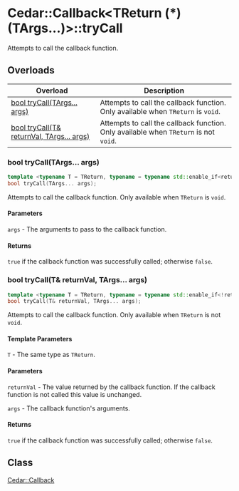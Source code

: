 # Cedar::Callback<TReturn (*)(TArgs...)>::tryCall

Attempts to call the callback function.

## Overloads

| Overload | Description |
| --- | --- |
| [bool tryCall(TArgs... args)](#bool-trycalltargs-args) | Attempts to call the callback function. Only available when `TReturn` is `void`. |
| [bool tryCall(T& returnVal, TArgs... args)](#bool-trycallt-returnval-targs-args) | Attempts to call the callback function. Only available when `TReturn` is not `void`. |

### bool tryCall(TArgs... args)

``` c++
template <typename T = TReturn, typename = typename std::enable_if<returnsVoid, T>::type>
bool tryCall(TArgs... args);
```

Attempts to call the callback function. Only available when `TReturn` is `void`.

#### Parameters

`args` - The arguments to pass to the callback function.

#### Returns

`true` if the callback function was successfully called; otherwise `false`.

### bool tryCall(T& returnVal, TArgs... args)

``` c++
template <typename T = TReturn, typename = typename std::enable_if<!returnsVoid, T>::type>
bool tryCall(T& returnVal, TArgs... args);
```

Attempts to call the callback function. Only available when `TReturn` is not `void`.

#### Template Parameters

`T` - The same type as `TReturn`.

#### Parameters

`returnVal` - The value returned by the callback function. If the callback function is not called this value is unchanged.

`args` - The callback function's arguments.

#### Returns

`true` if the callback function was successfully called; otherwise `false`.

## Class

[Cedar::Callback](../Callback.md)
